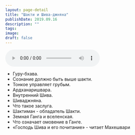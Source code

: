 ```yaml
---
layout: page-detail
title: "Шакти и Шива-джняна"
publishDate: 2019.09.16
description: ""
tags:
image:
draft: false
---
```


<audio title="2019.09.16 - Шакти и Шива-джняна.mp3" src="/upload/iblock/946/946ac60cb16a61430503359d1ceac94f.mp3" controls=""></audio>

* Гуру-бхава.
* Сознание должно быть выше шакти.
* Тонкое управляет грубым.
* Ардханаришвара.
* Внутренний Шива.
* Шиваджняна.
* Что такое заслуга.
* Шактиман - обладатель Шакти.
* Земная Ганга и вселенская.
* Что означает омовение в Ганге.
* «Господь Шива и его почитание» - читает Махешвари

  
